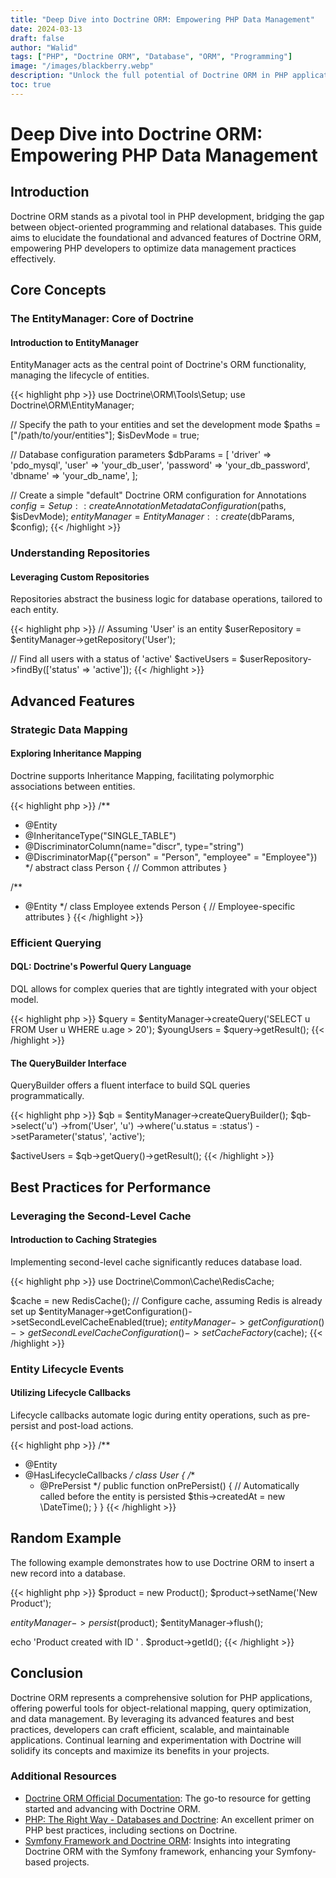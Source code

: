 ```yaml
---
title: "Deep Dive into Doctrine ORM: Empowering PHP Data Management"
date: 2024-03-13
draft: false
author: "Walid"
tags: ["PHP", "Doctrine ORM", "Database", "ORM", "Programming"]
image: "/images/blackberry.webp"
description: "Unlock the full potential of Doctrine ORM in PHP applications with this comprehensive guide, featuring in-depth concepts, practical code examples, and advanced techniques."
toc: true
---
```


# Deep Dive into Doctrine ORM: Empowering PHP Data Management

## Introduction

Doctrine ORM stands as a pivotal tool in PHP development, bridging the gap between object-oriented programming and relational databases. This guide aims to elucidate the foundational and advanced features of Doctrine ORM, empowering PHP developers to optimize data management practices effectively.

## Core Concepts

### The EntityManager: Core of Doctrine

#### Introduction to EntityManager

EntityManager acts as the central point of Doctrine's ORM functionality, managing the lifecycle of entities.

{{< highlight php >}}
use Doctrine\ORM\Tools\Setup;
use Doctrine\ORM\EntityManager;

// Specify the path to your entities and set the development mode
$paths = ["/path/to/your/entities"];
$isDevMode = true;

// Database configuration parameters
$dbParams = [
    'driver'   => 'pdo_mysql',
    'user'     => 'your_db_user',
    'password' => 'your_db_password',
    'dbname'   => 'your_db_name',
];

// Create a simple "default" Doctrine ORM configuration for Annotations
$config = Setup::createAnnotationMetadataConfiguration($paths, $isDevMode);
$entityManager = EntityManager::create($dbParams, $config);
{{< /highlight >}}

### Understanding Repositories

#### Leveraging Custom Repositories

Repositories abstract the business logic for database operations, tailored to each entity.

{{< highlight php >}}
// Assuming 'User' is an entity
$userRepository = $entityManager->getRepository('User');

// Find all users with a status of 'active'
$activeUsers = $userRepository->findBy(['status' => 'active']);
{{< /highlight >}}

## Advanced Features

### Strategic Data Mapping

#### Exploring Inheritance Mapping

Doctrine supports Inheritance Mapping, facilitating polymorphic associations between entities.

{{< highlight php >}}
/**
 * @Entity
 * @InheritanceType("SINGLE_TABLE")
 * @DiscriminatorColumn(name="discr", type="string")
 * @DiscriminatorMap({"person" = "Person", "employee" = "Employee"})
 */
abstract class Person
{
    // Common attributes
}

/**
 * @Entity
 */
class Employee extends Person
{
    // Employee-specific attributes
}
{{< /highlight >}}

### Efficient Querying

#### DQL: Doctrine's Powerful Query Language

DQL allows for complex queries that are tightly integrated with your object model.

{{< highlight php >}}
$query = $entityManager->createQuery('SELECT u FROM User u WHERE u.age > 20');
$youngUsers = $query->getResult();
{{< /highlight >}}

#### The QueryBuilder Interface

QueryBuilder offers a fluent interface to build SQL queries programmatically.

{{< highlight php >}}
$qb = $entityManager->createQueryBuilder();
$qb->select('u')
   ->from('User', 'u')
   ->where('u.status = :status')
   ->setParameter('status', 'active');

$activeUsers = $qb->getQuery()->getResult();
{{< /highlight >}}

## Best Practices for Performance

### Leveraging the Second-Level Cache

#### Introduction to Caching Strategies

Implementing second-level cache significantly reduces database load.

{{< highlight php >}}
use Doctrine\Common\Cache\RedisCache;

$cache = new RedisCache();
// Configure cache, assuming Redis is already set up
$entityManager->getConfiguration()->setSecondLevelCacheEnabled(true);
$entityManager->getConfiguration()->getSecondLevelCacheConfiguration()->setCacheFactory($cache);
{{< /highlight >}}

### Entity Lifecycle Events

#### Utilizing Lifecycle Callbacks

Lifecycle callbacks automate logic during entity operations, such as pre-persist and post-load actions.

{{< highlight php >}}
/**
 * @Entity
 * @HasLifecycleCallbacks
 */
class User
{
    /**
     * @PrePersist
     */
    public function onPrePersist()
    {
        // Automatically called before the entity is persisted
        $this->createdAt = new \DateTime();
    }
}
{{< /highlight >}}

## Random Example

The following example demonstrates how to use Doctrine ORM to insert a new record into a database.

{{< highlight php >}}
$product = new Product();
$product->setName('New Product');

$entityManager->persist($product);
$entityManager->flush();

echo 'Product created with ID ' . $product->getId();
{{< /highlight >}}

## Conclusion

Doctrine ORM represents a comprehensive solution for PHP applications, offering powerful tools for object-relational mapping, query optimization, and data management. By leveraging its advanced features and best practices, developers can craft efficient, scalable, and maintainable applications. Continual learning and experimentation with Doctrine will solidify its concepts and maximize its benefits in your projects.

### Additional Resources

- [Doctrine ORM Official Documentation](https://www.doctrine-project.org/projects/orm.html): The go-to resource for getting started and advancing with Doctrine ORM.
- [PHP: The Right Way - Databases and Doctrine](https://phptherightway.com/#databases): An excellent primer on PHP best practices, including sections on Doctrine.
- [Symfony Framework and Doctrine ORM](https://symfony.com/doc/current/doctrine.html): Insights into integrating Doctrine ORM with the Symfony framework, enhancing your Symfony-based projects.